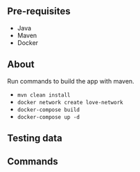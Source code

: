 ## Pre-requisites

* Java
* Maven
* Docker

## About

Run commands to build the app with maven.

* `mvn clean install`
* `docker network create love-network`
* `docker-compose build`
* `docker-compose up -d`
## Testing data

## Commands

